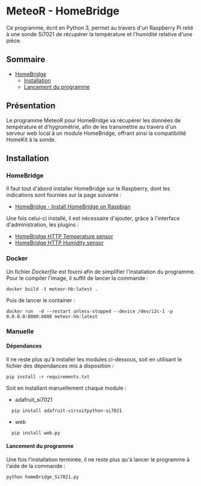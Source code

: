 # MeteoR - HomeBridge
Ce programme, écrit en Python 3, permet au travers d'un Raspberry Pi
relié à une sonde Si7021 de récupérer la température et l'humidité relative
d'une pièce.

## **Sommaire**
- [HomeBridge](#homebridge)
  - [Installation](#installation)
  - [Lancement du programme](#lancement-prog)

## **Présentation**
Le programme MeteoR pour HomeBridge va récupérer les données de température et
d'hygrométrie, afin de les transmettre au travers d'un serveur web local à un
module HomeBridge, offrant ainsi la compatibilité HomeKit à la sonde.

## **Installation**
### HomeBridge
Il faut tout d'abord installer HomeBridge sur le Raspberry, dont les indications
sont fournies sur la page suivante :
* [HomeBridge - Install HomeBridge on Raspbian](https://github.com/homebridge/homebridge/wiki/Install-Homebridge-on-Raspbian)  

Une fois celui-ci installé, il est nécessaire d'ajouter, grâce à l'interface
d'administration, les plugins :
* [HomeBridge HTTP Temperature sensor](https://github.com/Supereg/homebridge-http-temperature-sensor#readme)
* [HomeBridge HTTP Humidity sensor](https://github.com/Supereg/homebridge-http-humidity-sensor#readme)

### Docker
Un fichier *Dockerfile* est fourni afin de simplifier l'installation du
programme.
Pour le compiler l'image, il suffit de lancer la commande :
```shell
docker build -t meteor-hb:latest .
```

Puis de lancer le container :
```shell
docker run  -d --restart unless-stopped --device /dev/i2c-1 -p 0.0.0.0:8080:8080 meteor-hb:latest
```

### Manuelle
#### Dépendances
Il ne reste plus qu'à installer les modules ci-dessous, soit en
utilisant le fichier des dépendances mis à disposition :
```shell
pip install -r requirements.txt
```

Soit en installant manuellement chaque module :
* adafruit_si7021
```shell
  pip install adafruit-circuitpython-si7021
```
* web
```shell
  pip install web.py
```

#### Lancement du programme
Une fois l'installation terminée, il ne reste plus qu'à lancer le programme à
l'aide de la commande :
```shell
python homeBridge_Si7021.py
```